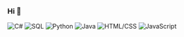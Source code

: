 ### Hi 👋
![C#](https://img.shields.io/badge/C%23-50%25-blue)
![SQL](https://img.shields.io/badge/SQL-90%25-pink)
![Python](https://img.shields.io/badge/Python-50%25-white)
![Java](https://img.shields.io/badge/Java-50%25-orange)
![HTML/CSS](https://img.shields.io/badge/HTML/CSS-90%25-purple)
![JavaScript](https://img.shields.io/badge/JavaScript-50%25-yellow)
<!--
**adko1396/adko1396** is a ✨ _special_ ✨ repository because its `README.md` (this file) appears on your GitHub profile.

Here are some ideas to get you started:

- 🔭 I’m currently working on ...
- 🌱 I’m currently learning ...
- 👯 I’m looking to collaborate on ...
- 🤔 I’m looking for help with ...
- 💬 Ask me about ...
- 📫 How to reach me: ...
- 😄 Pronouns: ...
- ⚡ Fun fact: ...




-->
